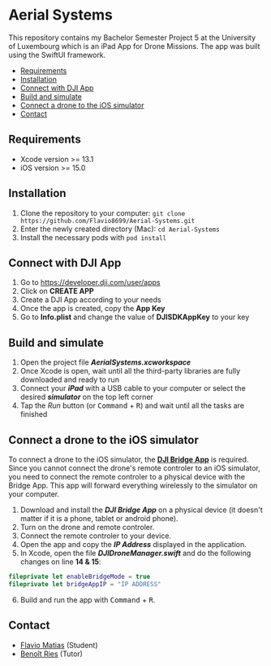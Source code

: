 # Aerial Systems
This repository contains my Bachelor Semester Project 5 at the University of Luxembourg which is an iPad App for Drone Missions.
The app was built using the SwiftUI framework.

* [Requirements](#requirements)
* [Installation](#installation)
* [Connect with DJI App](#connect-with-dji-app)
* [Build and simulate](#build-and-simulate)
* [Connect a drone to the iOS simulator](#connect-a-drone-to-the-ios-simulator)
* [Contact](#contact)

<!--![frontpage](Screenshots/1.jpg)-->

## Requirements
* Xcode version >= 13.1
* iOS version >= 15.0

## Installation
1. Clone the repository to your computer: `git clone https://github.com/Flavio8699/Aerial-Systems.git`
2. Enter the newly created directory (Mac): `cd Aerial-Systems`
3. Install the necessary pods with `pod install`

## Connect with DJI App
1. Go to https://developer.dji.com/user/apps
2. Click on **CREATE APP**
3. Create a DJI App according to your needs
4. Once the app is created, copy the **App Key**
5. Go to **Info.plist** and change the value of **DJISDKAppKey** to your key

## Build and simulate
1. Open the project file ***AerialSystems.xcworkspace***
2. Once Xcode is open, wait until all the third-party libraries are fully downloaded and ready to run
3. Connect your ***iPad*** with a USB cable to your computer or select the desired ***simulator*** on the top left corner
4. Tap the *Run* button (or <kbd>Command</kbd> + <kbd>R</kbd>) and wait until all the tasks are finished

## Connect a drone to the iOS simulator
To connect a drone to the iOS simulator, the [**DJI Bridge App**](https://developer.dji.com/mobile-sdk/documentation/ios-tutorials/BridgeAppDemo.html#importing-the-dji-sdk) is required. Since you cannot connect the drone's remote controler to an iOS simulator, you need to connect the remote controler to a physical device with the Bridge App. This app will forward everything wirelessly to the simulator on your computer.
1. Download and install the ***DJI Bridge App*** on a physical device (it doesn't matter if it is a phone, tablet or android phone).
2. Turn on the drone and remote controler.
3. Connect the remote controler to your device.
4. Open the app and copy the ***IP Address*** displayed in the application.
5. In Xcode, open the file ***DJIDroneManager.swift*** and do the following changes on line **14 & 15**:
```swift
fileprivate let enableBridgeMode = true
fileprivate let bridgeAppIP = "IP ADDRESS"
```
6. Build and run the app  with <kbd>Command</kbd> + <kbd>R</kbd>.


## Contact
* [Flavio Matias](mailto:flavio8699@gmail.com) (Student)
* [Benoît Ries](mailto:benoit.ries@uni.lu) (Tutor)
